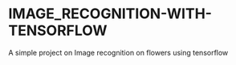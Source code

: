 # IMAGE_RECOGNITION-WITH-TENSORFLOW
A simple project on Image recognition on flowers using tensorflow
